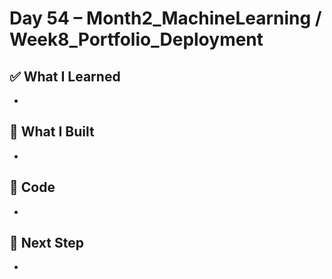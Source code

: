# Day 54 – Month2_MachineLearning / Week8_Portfolio_Deployment

## ✅ What I Learned
- 

## 🔨 What I Built
- 

## 📂 Code
- 

## 🎯 Next Step
- 
